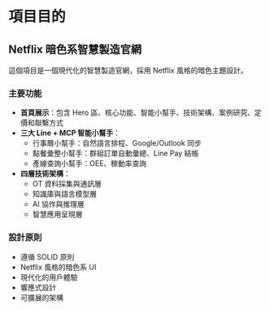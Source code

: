 # 項目目的

## Netflix 暗色系智慧製造官網

這個項目是一個現代化的智慧製造官網，採用 Netflix 風格的暗色主題設計。

### 主要功能
- **首頁展示**：包含 Hero 區、核心功能、智能小幫手、技術架構、案例研究、定價和聯繫方式
- **三大 Line + MCP 智能小幫手**：
  - 行事曆小幫手：自然語言排程、Google/Outlook 同步
  - 點餐彙整小幫手：群組訂單自動彙總、Line Pay 結帳
  - 產線查詢小幫手：OEE、稼動率查詢
- **四層技術架構**：
  - OT 資料採集與通訊層
  - 知識庫與語言模型層
  - AI 協作與推理層
  - 智慧應用呈現層

### 設計原則
- 遵循 SOLID 原則
- Netflix 風格的暗色系 UI
- 現代化的用戶體驗
- 響應式設計
- 可擴展的架構